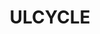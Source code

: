 ---
inv_num: 2019-056
add_credit:
url: 2019-056-ulcycle
title: ULCYCLE
year: '2019'
display_year: '2019'
medium: IQDemy Premium UV ink on IKEA LINNMON table tops
dims: 118 x 59
pitch:
ps:
live_url:
youtube:
related_code:
subheading:
download:
commission:
layout: things-i-made
---